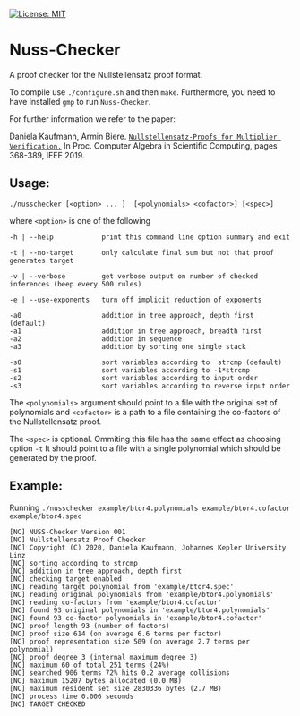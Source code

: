 [![License: MIT](https://img.shields.io/badge/License-MIT-yellow.svg)](https://opensource.org/licenses/MIT)

Nuss-Checker 
==============================================

A proof checker for the Nullstellensatz proof format. 


To compile use `./configure.sh` and then `make`.
Furthermore, you need to have installed `gmp` to run `Nuss-Checker`.

For further information we refer to the paper:

Daniela Kaufmann, Armin Biere. 
 [`Nullstellensatz-Proofs for Multiplier Verification.`](http://fmv.jku.at/papers/KaufmannBiere-CASC20.pdf)
In Proc. Computer Algebra in Scientific Computing, pages 368-389, IEEE 2019.

Usage: 
----------------------------------

`./nusschecker [<option> ... ]  [<polynomials> <cofactor>] [<spec>]`

where `<option>` is one of the following

  
  `-h | --help            print this command line option summary and exit`  

  `-t | --no-target       only calculate final sum but not that proof generates target`  

  `-v | --verbose         get verbose output on number of checked inferences (beep every 500 rules)`  

  `-e | --use-exponents   turn off implicit reduction of exponents`  

  `-a0                    addition in tree approach, depth first (default)`  
  `-a1                    addition in tree approach, breadth first`  
  `-a2                    addition in sequence`  
  `-a3                    addition by sorting one single stack`  

  `-s0                    sort variables according to  strcmp (default)`  
  `-s1                    sort variables according to -1*strcmp`   
  `-s2                    sort variables according to input order`  
  `-s3                    sort variables according to reverse input order`  
  

The `<polynomials>` argument should point to a file with the
original set of polynomials and `<cofactor>` is a path to a file
containing the co-factors of the Nullstellensatz proof.

The `<spec>` is optional. Ommiting this file has the same effect as choosing option `-t`
It should point to a file with a single polynomial which
should be generated by the proof.
  
Example: 
----------------------------------------
Running `./nusschecker example/btor4.polynomials example/btor4.cofactor example/btor4.spec`
 
`[NC] NUSS-Checker Version 001`  
`[NC] Nullstellensatz Proof Checker`  
`[NC] Copyright (C) 2020, Daniela Kaufmann, Johannes Kepler University Linz`  
`[NC] sorting according to strcmp `  
`[NC] addition in tree approach, depth first`    
`[NC] checking target enabled`  
`[NC] reading target polynomial from 'example/btor4.spec'`  
`[NC] reading original polynomials from 'example/btor4.polynomials'`  
`[NC] reading co-factors from 'example/btor4.cofactor'`  
`[NC] found 93 original polynomials in 'example/btor4.polynomials'`  
`[NC] found 93 co-factor polynomials in 'example/btor4.cofactor'`  
`[NC] proof length 93 (number of factors)`  
`[NC] proof size 614 (on average 6.6 terms per factor)`  
`[NC] proof representation size 509 (on average 2.7 terms per polynomial)`  
`[NC] proof degree 3 (internal maximum degree 3)`  
`[NC] maximum 60 of total 251 terms (24%)`  
`[NC] searched 906 terms 72% hits 0.2 average collisions`  
`[NC] maximum 15207 bytes allocated (0.0 MB)`  
`[NC] maximum resident set size 2830336 bytes (2.7 MB)`  
`[NC] process time 0.006 seconds`  
`[NC] TARGET CHECKED`  
